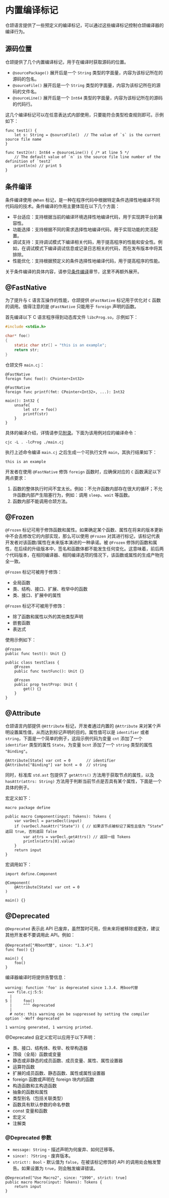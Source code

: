 # 内置编译标记

仓颉语言提供了一些预定义的编译标记，可以通过这些编译标记控制仓颉编译器的编译行为。

## 源码位置

仓颉提供了几个内置编译标记，用于在编译时获取源码的位置。

- `@sourcePackage()` 展开后是一个 `String` 类型的字面量，内容为该标记所在的源码的包名。
- `@sourceFile()` 展开后是一个 `String` 类型的字面量，内容为该标记所在的源码的文件名。
- `@sourceLine()` 展开后是一个 `Int64` 类型的字面量，内容为该标记所在的源码的代码行。

这几个编译标记可以在任意表达式内部使用，只要能符合类型检查规则即可。示例如下：

<!-- run -->

```cangjie
func test1() {
    let s: String = @sourceFile()  // The value of `s` is the current source file name
}

func test2(n!: Int64 = @sourceLine()) { /* at line 5 */
    // The default value of `n` is the source file line number of the definition of `test2`
    println(n) // print 5
}
```

## 条件编译

条件编译使用 `@When` 标记，是一种在程序代码中根据特定条件选择性地编译不同代码段的技术。条件编译的作用主要体现在以下几个方面：

- 平台适应：支持根据当前的编译环境选择性地编译代码，用于实现跨平台的兼容性。
- 功能选择：支持根据不同的需求选择性地编译代码，用于实现功能的灵活配置。
- 调试支持：支持调试模式下编译相关代码，用于提高程序的性能和安全性。例如，在调试模式下编译调试信息或记录日志相关的代码，而在发布版本中将其排除。
- 性能优化：支持根据预定义的条件选择性地编译代码，用于提高程序的性能。

关于条件编译的具体内容，请参见[条件编译](../compile_and_build/conditional_compilation.md)章节，这里不再额外展开。

## @FastNative

为了提升与 `C` 语言互操作的性能，仓颉提供 `@FastNative` 标记用于优化对 `C` 函数的调用。值得注意的是 `@FastNative` 只能用于 `foreign` 声明的函数。

首先编译以下 C 语言程序得到动态库文件 `libcProg.so`，示例如下：

```c
#include <stdio.h>

char* foo()
{
    static char str[] = "this is an example";
    return str;
}
```

仓颉文件 `main.cj`：

```cangjie
@FastNative
foreign func foo(): CPointer<Int32>

@FastNative
foreign func printf(fmt: CPointer<Int32>, ...): Int32

main(): Int32 {
    unsafe{
        let str = foo()
        printf(str)
    }
}
```

具体的编译介绍，详情请参见[附录](../Appendix/compile_options_OHOS.md#cjc-编译选项)。下面为该用例对应的编译命令：

```shell
cjc -L . -lcProg ./main.cj
```

执行上述命令编译 `main.cj` 之后生成一个可执行文件 `main`，其执行结果如下：

```text
this is an example
```

开发者在使用 `@FastNative` 修饰 `foreign` 函数时，应确保对应的 `C` 函数满足以下两点要求：

1. 函数的整体执行时间不宜太长。例如：不允许函数内部存在很大的循环；不允许函数内部产生阻塞行为，例如：调用 `sleep`、`wait` 等函数。
2. 函数内部不能调用仓颉方法。

## @Frozen

`@Frozen` 标记可用于修饰函数和属性。如果确定某个函数、属性在将来的版本更新中不会去修改它的内部实现，那么可以使用 `@Frozen` 对其进行标记，该标记代表开发者对该函数/属性在未来版本演进的一种承诺。被 `@Frozen` 修饰的函数和属性，在后续的升级版本中，签名和函数体都不能发生任何变化。这意味着，前后两个代码版本，在相同编译器、相同编译选项的情况下，该函数或属性的生成产物完全一致。

`@Frozen` 标记可被用于修饰：

- 全局函数
- 类、结构、接口、扩展、枚举中的函数
- 类、接口、扩展中的属性

`@Frozen` 标记不可被用于修饰：

- 除了函数和属性以外的其他类型声明
- 嵌套函数
- 表达式

使用示例如下：

<!-- run -->

```cangjie
@Frozen
public func test(): Unit {}

public class testClass {
    @Frozen
    public func testFunc(): Unit {}

    @Frozen
    public prop testProp: Unit {
        get() {}
    }
}
```

## @Attribute

仓颉语言内部提供 `@Attribute` 标记，开发者通过内置的 `@Attribute` 来对某个声明设置属性值，从而达到标记声明的目的。属性值可以是 `identifier` 或者 `string`，下面是一个简单的例子，这段示例代码为变量 `cnt` 添加了一个 `identifier` 类型的属性 `State`，为变量 `bcnt` 添加了一个 `string` 类型的属性 `"Binding"`。

<!-- compile -->

```cangjie
@Attribute[State] var cnt = 0       // identifier
@Attribute["Binding"] var bcnt = 0  // string
```

同时，标准库 `std.ast` 包提供了 `getAttrs()` 方法用于获取节点的属性，以及 `hasAttr(attrs: String)` 方法用于判断当前节点是否具有某个属性，下面是一个具体的例子。

宏定义如下：

<!-- run -macro0 -->
<!-- cfg="--compile-macro" -->

```cangjie
macro package define

public macro Component(input: Tokens): Tokens {
    var varDecl = parseDecl(input)
    if (varDecl.hasAttr("State")) { // 如果该节点被标记了属性且值为 “State” 返回 true, 否则返回 false
        var attrs = varDecl.getAttrs() // 返回一组 Tokens
        println(attrs[0].value)
    }
    return input
}
```

宏调用如下：

<!-- run -macro0 -->
<!-- cfg="--debug-macro" -->

```cangjie
import define.Component

@Component(
    @Attribute[State] var cnt = 0
)

main() {}
```

## @Deprecated

`@Deprecated` 表示此 API 已废弃，虽然暂时可用，但未来将被移除或更改，建议其他开发者不要调用此 API。例如：

<!-- compile -->

```cangjie
@Deprecated["用boo代替", since: "1.3.4"]
func foo() {}

main() {
    foo()
}
```

编译器编译时将提供告警信息：

```text
warning: function 'foo' is deprecated since 1.3.4. 用boo代替
 ==> file.cj:5:5:
  |
5 |     foo()
  |     ^^^ deprecated
  |
  # note: this warning can be suppressed by setting the compiler option `-Woff deprecated`

1 warning generated, 1 warning printed.
```

@Deprecated 自定义宏可以应用于以下声明：

- 类、接口、结构体、枚举、枚举构造器
- 顶级（全局）函数或变量
- 静态或非静态的成员函数、成员变量、属性、属性设置器
- 运算符函数
- 扩展的成员函数、静态函数、属性或属性设置器
- foreign 函数或声明在 foreign 块内的函数
- 构造函数和主构造函数
- 抽象的函数和属性
- 类型别名（包括关联类型）
- 函数具有默认参数的命名参数
- const 变量和函数
- 宏定义
- 注解类

### @Deprecated 参数

- `message: String` - 描述声明为何废弃、如何迁移等。
- `since!: ?String` - 废弃版本。
- `strict!: Bool` - 默认值为 `false`，在被该标记修饰的 API 的调用处会触发警告。如果设置为 `true`，则会触发编译错误。

<!-- compile.error -->

```cangjie
@Deprecated["Use Macro2", since: "1990", strict: true]
public macro Macro(input: Tokens): Tokens {
    return input
}
```
